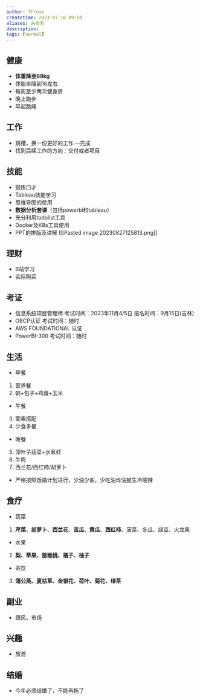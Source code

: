 ```yaml
---
author: TFrose
createtime: 2023-07-10 09:59
aliases: 未命名
description:
tags: [normal]
---
```


## 健康
- **体重降至68kg**
- 体脂率降到16左右
- 每周至少两次健身房
- 晚上跑步
- 早起跳绳

## 工作
- 跳槽，换一份更好的工作  --完成
- 找到后续工作的方向：交付或者项目

## 技能
- 锻炼口才
- Tableau技能学习
- 思维导图的使用
- **数据分析套课**（包括powerbi和tableau）
- 充分利用todolist工具
- Docker及K8s工具使用
- PPT的排版及讲解
![[Pasted image 20230827125813.png]]

## 理财
- B站学习
- 实际购买

## 考证
- 信息系统项目管理师    考试时间：2023年11月4/5日           报名时间：9月15日(吉林)
- OBCP认证                     考试时间：随时
- AWS FOUNDATIONAL 认证
- PowerBI-300                   考试时间：随时

## 生活
- 早餐
1. 营养餐
2. 粥+包子+鸡蛋+玉米
- 午餐
3. 荤素搭配
4. 少食多餐
- 晚餐
5. 深叶子蔬菜+水煮虾
6. 牛肉
7. 西兰花/西红柿/胡萝卜
- 严格按照饭橘计划进行，少油少盐，少吃油炸油腻生冷硬辣

## 食疗
- 蔬菜
1. **芹菜**、**胡萝卜**、**西兰花**、**苦瓜**、**黄瓜**、**西红柿**、菠菜、冬瓜、绿豆、火龙果
- 水果
2. **梨、苹果、猕猴桃、橘子、柚子**
- 茶饮
3. **蒲公英、夏枯草、金银花、荷叶、菊花、绿茶**

## 副业
- 跟风，市场

## 兴趣
- 旅游

## 结婚
- 今年必须结婚了，不能再拖了